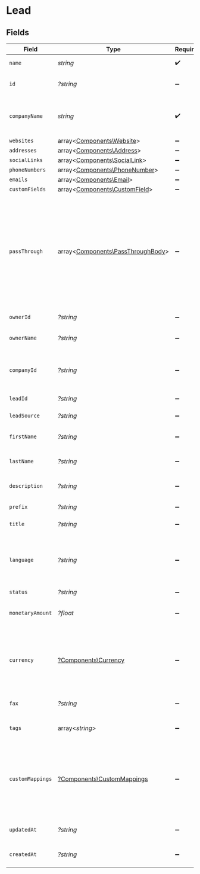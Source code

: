 # Lead


## Fields

| Field                                                                                                                                                   | Type                                                                                                                                                    | Required                                                                                                                                                | Description                                                                                                                                             | Example                                                                                                                                                 |
| ------------------------------------------------------------------------------------------------------------------------------------------------------- | ------------------------------------------------------------------------------------------------------------------------------------------------------- | ------------------------------------------------------------------------------------------------------------------------------------------------------- | ------------------------------------------------------------------------------------------------------------------------------------------------------- | ------------------------------------------------------------------------------------------------------------------------------------------------------- |
| `name`                                                                                                                                                  | *string*                                                                                                                                                | :heavy_check_mark:                                                                                                                                      | Full name of the lead.                                                                                                                                  | Elon Musk                                                                                                                                               |
| `id`                                                                                                                                                    | *?string*                                                                                                                                               | :heavy_minus_sign:                                                                                                                                      | Unique identifier for the contact.                                                                                                                      | 12345                                                                                                                                                   |
| `companyName`                                                                                                                                           | *string*                                                                                                                                                | :heavy_check_mark:                                                                                                                                      | The name of the company the lead is associated with.                                                                                                    | Spacex                                                                                                                                                  |
| `websites`                                                                                                                                              | array<[Components\Website](../../Models/Components/Website.md)>                                                                                         | :heavy_minus_sign:                                                                                                                                      | N/A                                                                                                                                                     |                                                                                                                                                         |
| `addresses`                                                                                                                                             | array<[Components\Address](../../Models/Components/Address.md)>                                                                                         | :heavy_minus_sign:                                                                                                                                      | N/A                                                                                                                                                     |                                                                                                                                                         |
| `socialLinks`                                                                                                                                           | array<[Components\SocialLink](../../Models/Components/SocialLink.md)>                                                                                   | :heavy_minus_sign:                                                                                                                                      | N/A                                                                                                                                                     |                                                                                                                                                         |
| `phoneNumbers`                                                                                                                                          | array<[Components\PhoneNumber](../../Models/Components/PhoneNumber.md)>                                                                                 | :heavy_minus_sign:                                                                                                                                      | N/A                                                                                                                                                     |                                                                                                                                                         |
| `emails`                                                                                                                                                | array<[Components\Email](../../Models/Components/Email.md)>                                                                                             | :heavy_minus_sign:                                                                                                                                      | N/A                                                                                                                                                     |                                                                                                                                                         |
| `customFields`                                                                                                                                          | array<[Components\CustomField](../../Models/Components/CustomField.md)>                                                                                 | :heavy_minus_sign:                                                                                                                                      | N/A                                                                                                                                                     |                                                                                                                                                         |
| `passThrough`                                                                                                                                           | array<[Components\PassThroughBody](../../Models/Components/PassThroughBody.md)>                                                                         | :heavy_minus_sign:                                                                                                                                      | The pass_through property allows passing service-specific, custom data or structured modifications in request body when creating or updating resources. |                                                                                                                                                         |
| `ownerId`                                                                                                                                               | *?string*                                                                                                                                               | :heavy_minus_sign:                                                                                                                                      | The owner of the lead.                                                                                                                                  | 54321                                                                                                                                                   |
| `ownerName`                                                                                                                                             | *?string*                                                                                                                                               | :heavy_minus_sign:                                                                                                                                      | The name of the owner of the lead.                                                                                                                      | John Doe                                                                                                                                                |
| `companyId`                                                                                                                                             | *?string*                                                                                                                                               | :heavy_minus_sign:                                                                                                                                      | The company the lead is associated with.                                                                                                                | 2                                                                                                                                                       |
| `leadId`                                                                                                                                                | *?string*                                                                                                                                               | :heavy_minus_sign:                                                                                                                                      | The identifier of the lead.                                                                                                                             | 2                                                                                                                                                       |
| `leadSource`                                                                                                                                            | *?string*                                                                                                                                               | :heavy_minus_sign:                                                                                                                                      | The source of the lead.                                                                                                                                 | Cold Call                                                                                                                                               |
| `firstName`                                                                                                                                             | *?string*                                                                                                                                               | :heavy_minus_sign:                                                                                                                                      | The first name of the lead.                                                                                                                             | Elon                                                                                                                                                    |
| `lastName`                                                                                                                                              | *?string*                                                                                                                                               | :heavy_minus_sign:                                                                                                                                      | The last name of the lead.                                                                                                                              | Musk                                                                                                                                                    |
| `description`                                                                                                                                           | *?string*                                                                                                                                               | :heavy_minus_sign:                                                                                                                                      | The description of the lead.                                                                                                                            | A thinker                                                                                                                                               |
| `prefix`                                                                                                                                                | *?string*                                                                                                                                               | :heavy_minus_sign:                                                                                                                                      | The prefix of the lead.                                                                                                                                 | Sir                                                                                                                                                     |
| `title`                                                                                                                                                 | *?string*                                                                                                                                               | :heavy_minus_sign:                                                                                                                                      | The job title of the lead.                                                                                                                              | CEO                                                                                                                                                     |
| `language`                                                                                                                                              | *?string*                                                                                                                                               | :heavy_minus_sign:                                                                                                                                      | language code according to ISO 639-1. For the United States - EN                                                                                        | EN                                                                                                                                                      |
| `status`                                                                                                                                                | *?string*                                                                                                                                               | :heavy_minus_sign:                                                                                                                                      | N/A                                                                                                                                                     | New                                                                                                                                                     |
| `monetaryAmount`                                                                                                                                        | *?float*                                                                                                                                                | :heavy_minus_sign:                                                                                                                                      | The monetary amount of the lead.                                                                                                                        | 75000                                                                                                                                                   |
| `currency`                                                                                                                                              | [?Components\Currency](../../Models/Components/Currency.md)                                                                                             | :heavy_minus_sign:                                                                                                                                      | Indicates the associated currency for an amount of money. Values correspond to [ISO 4217](https://en.wikipedia.org/wiki/ISO_4217).                      | USD                                                                                                                                                     |
| `fax`                                                                                                                                                   | *?string*                                                                                                                                               | :heavy_minus_sign:                                                                                                                                      | The fax number of the lead.                                                                                                                             | +12129876543                                                                                                                                            |
| `tags`                                                                                                                                                  | array<*string*>                                                                                                                                         | :heavy_minus_sign:                                                                                                                                      | N/A                                                                                                                                                     | [<br/>"New"<br/>]                                                                                                                                       |
| `customMappings`                                                                                                                                        | [?Components\CustomMappings](../../Models/Components/CustomMappings.md)                                                                                 | :heavy_minus_sign:                                                                                                                                      | When custom mappings are configured on the resource, the result is included here.                                                                       |                                                                                                                                                         |
| `updatedAt`                                                                                                                                             | *?string*                                                                                                                                               | :heavy_minus_sign:                                                                                                                                      | Date updated in ISO 8601 format                                                                                                                         | 2020-09-30T07:43:32.000Z                                                                                                                                |
| `createdAt`                                                                                                                                             | *?string*                                                                                                                                               | :heavy_minus_sign:                                                                                                                                      | Date created in ISO 8601 format                                                                                                                         | 2020-09-30T07:43:32.000Z                                                                                                                                |